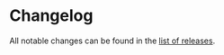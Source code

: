 # Changelog

All notable changes can be found in the [list of releases](https://github.com/simplesquid/vend-sdk/releases).
